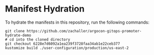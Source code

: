 # Manifest Hydration

To hydrate the manifests in this repository, run the following commands:

```shell
git clone https://github.com/zachaller/argocon-gitops-promoter-hydrate-demo
# cd into the cloned directory
git checkout 6228e7d6092a1ea239f3728faa34ab1e22ceb377
kustomize build ./user-configuration/production/us-east-2
```
